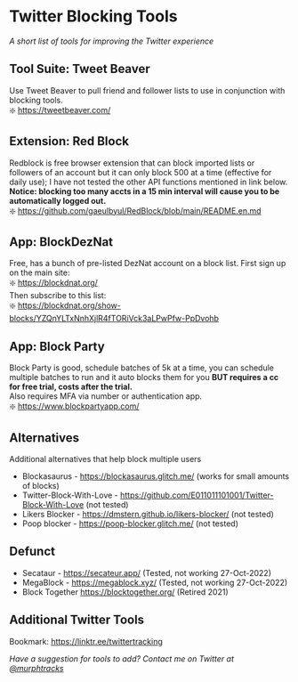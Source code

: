 # Twitter Blocking Tools
_A short list of tools for improving the Twitter experience_

## Tool Suite: Tweet Beaver
Use Tweet Beaver to pull friend and follower lists to use in conjunction with blocking tools.  
❇️ https://tweetbeaver.com/

## Extension: Red Block
Redblock is free browser extension that can block imported lists or followers of an account but it can only block 500 at a time (effective for daily use); I have not tested the other API functions mentioned in link below.  
**Notice: blocking too many accts in a 15 min interval will cause you to be automatically logged out.**  
❇️ https://github.com/gaeulbyul/RedBlock/blob/main/README.en.md  
    
## App: BlockDezNat
Free, has a bunch of pre-listed DezNat account on a block list.
First sign up on the main site:  
❇️ https://blockdnat.org/  
Then subscribe to this list:  
❇️ https://blockdnat.org/show-blocks/YZQnYLTxNnhXjlR4fTORiVck3aLPwPfw-PpDvohb  
  
####
####
## App: Block Party 
Block Party is good, schedule batches of 5k at a time, you can schedule multiple batches to run and it auto blocks them for you **BUT requires a cc for free trial, costs after the trial.**  
Also requires MFA via number or authentication app.  
❇️ https://www.blockpartyapp.com/  
    
## Alternatives
Additional alternatives that help block multiple users  
- Blockasaurus - https://blockasaurus.glitch.me/ (works for small amounts of blocks)  
- Twitter-Block-With-Love - https://github.com/E011011101001/Twitter-Block-With-Love (not tested)  
- Likers Blocker - https://dmstern.github.io/likers-blocker/ (not tested)  
- Poop blocker - https://poop-blocker.glitch.me/ (not tested)  

## Defunct
- Secataur - https://secateur.app/ (Tested, not working 27-Oct-2022)  
- MegaBlock - https://megablock.xyz/ (Tested, not working 27-Oct-2022)  
- Block Together https://blocktogether.org/ (Retired 2021)

## Additional Twitter Tools
Bookmark: https://linktr.ee/twittertracking


_Have a suggestion for tools to add? Contact me on Twitter at [@murphtracks](https://twitter.com/murphtracks)_ 

